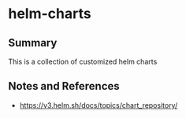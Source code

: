 # helm-charts

## Summary 

This is a collection of customized helm charts

## Notes and References 

* https://v3.helm.sh/docs/topics/chart_repository/